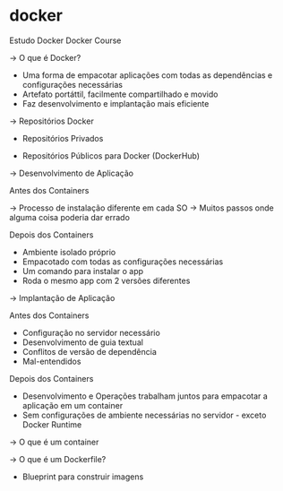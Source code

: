 # docker
Estudo Docker
Docker Course

-> O que é Docker?
- Uma forma de empacotar aplicações com todas as dependências e configurações necessárias
- Artefato portáttil, facilmente compartilhado e movido
- Faz desenvolvimento e implantação mais eficiente

-> Repositórios Docker

- Repositórios Privados

- Repositórios Públicos para Docker (DockerHub)

-> Desenvolvimento de Aplicação

Antes dos Containers

-> Processo de instalação diferente em cada SO
-> Muitos passos onde alguma coisa poderia dar errado

Depois dos Containers

- Ambiente isolado próprio
- Empacotado com todas as configurações necessárias
- Um comando para instalar o app
- Roda o mesmo app com 2 versões diferentes

-> Implantação de Aplicação

Antes dos Containers

- Configuração no servidor necessário
- Desenvolvimento de guia textual
- Conflitos de versão de dependência
- Mal-entendidos

Depois dos Containers

- Desenvolvimento e Operações trabalham juntos para empacotar a aplicação em um container
- Sem configurações de ambiente necessárias no servidor - exceto Docker Runtime

-> O que é um container


-> O que é um Dockerfile?

- Blueprint para construir imagens
